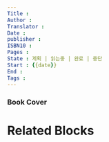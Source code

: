 ```yaml
---
Title : 
Author :
Translator :
Date :
publisher :
ISBN10 :
Pages :
State : 계획 | 읽는중 | 완료 | 중단
Start : {{date}}
End :
Tags :
---
```


### Book Cover


# Related Blocks
